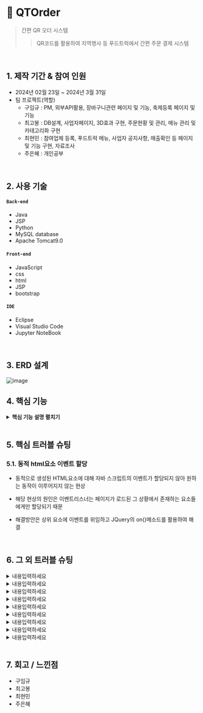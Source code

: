 # :pushpin: QTOrder
> 간편 QR 오더 시스템
>> QR코드를 활용하여 지역행사 등 푸드트럭에서 간편 주문 결제 시스템


</br>

## 1. 제작 기간 & 참여 인원
- 2024년 02월 23일 ~ 2024년 3월 31일
- 팀 프로젝트(역할)
  - 구임규 : PM, 외부API활용, 장바구니관련 페이지 및 기능, 축제등록 페이지 및 기능
  - 최고봉 : DB설계, 사업자페이지, 3D효과 구현, 주문현황 및 관리, 메뉴 관리 및 카테고리화 구현
  - 최현민 : 참여업체 등록, 푸드트럭 메뉴, 사업자 공지사항, 매출확인 등 페이지 및 기능 구현, 자료조사
  - 주은혜 : 개인공부

</br>

## 2. 사용 기술
#### `Back-end`
  - Java
  - JSP
  - Python
  - MySQL database
  - Apache Tomcat9.0
    
#### `Front-end`
  - JavaScript
  - css
  - html
  - JSP
  - bootstrap

#### `IDE`
  - Eclipse
  - Visual Studio Code
  - Jupyter NoteBook


</br>

## 3. ERD 설계
![image](https://github.com/SMHRD-2021-KDT-AI-16/QTOrderRepo/assets/152265634/da5bc008-8de0-46d2-a037-547bcdcba37a)



## 4. 핵심 기능



<details>
<summary><b>핵심 기능 설명 펼치기</b></summary>
<div markdown="1">

### 4.1. 전체 흐름

![image](https://github.com/SMHRD-2021-KDT-AI-16/QTOrderRepo/assets/152265634/a0c00aa9-8b9b-403b-8afd-9960ade7631d)



### 4.2. 사업자 기능

- **푸드트럭 메뉴 등록**
  - 사업자가 언제든 본인의 매장 메뉴를 수정 가능
 
<img src="https://github.com/SMHRD-2021-KDT-AI-16/QTOrderRepo/assets/152265634/dfa13d59-a91b-4285-9e38-63d1a0289d7e" width="450px" height="300px" title="px(픽셀) 크기 설정"></img><br/>

- **푸드트럭 주문 현황**
  - 내장형 web API를 사용하여 음성으로 주문현황의 동작들을 처리할 수 있음.
<img src="https://github.com/SMHRD-2021-KDT-AI-16/QTOrderRepo/assets/152265634/e72a220e-e4fd-4152-b76c-617a97bb4c87" width="450px" height="300px" title="px(픽셀) 크기 설정"></img><br/>


### 4.3. 소비자 기능
- **간편 오더 시스템**
  - 축제 및 행사장에 있는 전체 푸드트럭의 현황을 볼수 있고, 해당 푸드트럭의 메뉴를 원거리에서 주문가능
<img src="https://github.com/SMHRD-2021-KDT-AI-16/QTOrderRepo/assets/152265634/f5d9e208-f45f-443f-9aa7-3aeb1acd5e12" width="450px" height="300px" title="px(픽셀) 크기 설정"></img><br/>
    

</div>
</details>

</br>

## 5. 핵심 트러블 슈팅
### 5.1. 동적 html요소 이벤트 할당
- 동적으로 생성된 HTML요소에 대해 자바 스크립트의 이벤트가 할당되지 않아 원하는 동작이 이루어지지 않는 현상

- 해당 현상의 원인은 이벤트리스너는 페이지가 로드된 그 상황에서 존재하는 요소들에게만 할당되기 때문

- 해결방안은 상위 요소에 이벤트를 위임하고 JQuery의 on()메소드를 활용하여 해결


</br>

## 6. 그 외 트러블 슈팅
<details>
<summary>내용입력하세요</summary>
<div markdown="1">

- 내용입력하세요

</div>
</details>

<details>
<summary>내용입력하세요</summary>
<div markdown="1">

- 내용입력하세요
   
</div>
</details>

<details>
<summary>내용입력하세요</summary>
<div markdown="1">

- 내용입력하세요

</div>
</details>

<details>
<summary>내용입력하세요</summary>
<div markdown="1">

- 내용입력하세요
- 내용입력하세요
 
</div>
</details>

<details>
<summary>내용입력하세요</summary>
<div markdown="1">

- 내용입력하세요
 
</div>
</details>

<details>
<summary>내용입력하세요</summary>
<div markdown="1">

- 내용입력하세요
- 내용입력하세요
 
</div>
</details>

<details>
<summary>내용입력하세요</summary>
<div markdown="1">

- 내용입력하세요
- 내용입력하세요
 
</div>
</details>

<details>
<summary>내용입력하세요</summary>
<div markdown="1">

- 내용입력하세요
 
</div>
</details>

<details>
<summary>내용입력하세요</summary>
<div markdown="1">

- 내용입력하세요
 
</div>
</details>
    
</br>

## 7. 회고 / 느낀점
- 구임규
- 최고봉
- 최현민
- 주은혜

